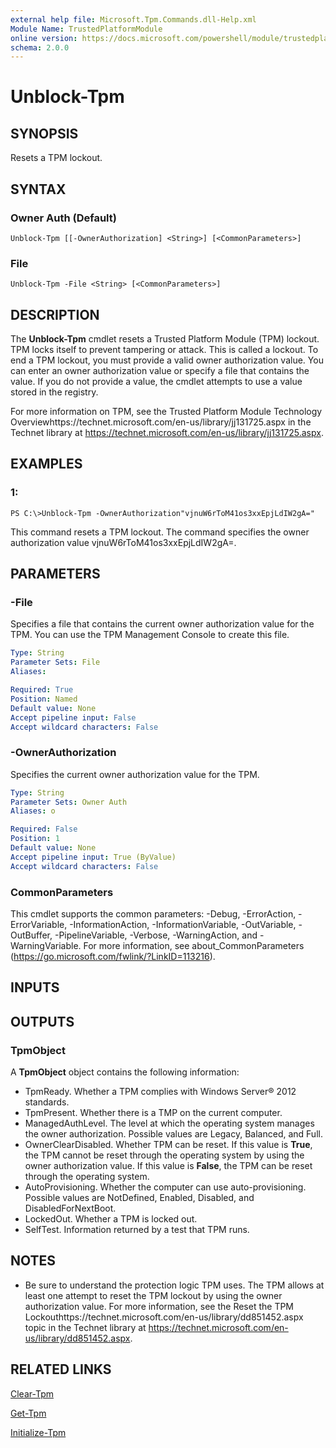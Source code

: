 ```yaml
---
external help file: Microsoft.Tpm.Commands.dll-Help.xml
Module Name: TrustedPlatformModule
online version: https://docs.microsoft.com/powershell/module/trustedplatformmodule/unblock-tpm?view=windowsserver2012-ps&wt.mc_id=ps-gethelp
schema: 2.0.0
---
```


# Unblock-Tpm

## SYNOPSIS
Resets a TPM lockout.

## SYNTAX

### Owner Auth (Default)
```
Unblock-Tpm [[-OwnerAuthorization] <String>] [<CommonParameters>]
```

### File
```
Unblock-Tpm -File <String> [<CommonParameters>]
```

## DESCRIPTION
The **Unblock-Tpm** cmdlet resets a Trusted Platform Module (TPM) lockout.
TPM locks itself to prevent tampering or attack.
This is called a lockout.
To end a TPM lockout, you must provide a valid owner authorization value.
You can enter an owner authorization value or specify a file that contains the value.
If you do not provide a value, the cmdlet attempts to use a value stored in the registry.

For more information on TPM, see the Trusted Platform Module Technology Overviewhttps://technet.microsoft.com/en-us/library/jj131725.aspx in the Technet library at https://technet.microsoft.com/en-us/library/jj131725.aspx.

## EXAMPLES

### 1:
```
PS C:\>Unblock-Tpm -OwnerAuthorization"vjnuW6rToM41os3xxEpjLdIW2gA="
```

This command resets a TPM lockout.
The command specifies the owner authorization value vjnuW6rToM41os3xxEpjLdIW2gA=.

## PARAMETERS

### -File
Specifies a file that contains the current owner authorization value for the TPM.
You can use the TPM Management Console to create this file.

```yaml
Type: String
Parameter Sets: File
Aliases: 

Required: True
Position: Named
Default value: None
Accept pipeline input: False
Accept wildcard characters: False
```

### -OwnerAuthorization
Specifies the current owner authorization value for the TPM.

```yaml
Type: String
Parameter Sets: Owner Auth
Aliases: o

Required: False
Position: 1
Default value: None
Accept pipeline input: True (ByValue)
Accept wildcard characters: False
```

### CommonParameters
This cmdlet supports the common parameters: -Debug, -ErrorAction, -ErrorVariable, -InformationAction, -InformationVariable, -OutVariable, -OutBuffer, -PipelineVariable, -Verbose, -WarningAction, and -WarningVariable. For more information, see about_CommonParameters (https://go.microsoft.com/fwlink/?LinkID=113216).

## INPUTS

## OUTPUTS

### TpmObject
A **TpmObject** object contains the following information:

- TpmReady. Whether a TPM complies with Windows Server® 2012 standards.
- TpmPresent. Whether there is a TMP on the current computer.
- ManagedAuthLevel. The level at which the operating system manages the owner authorization. Possible values are Legacy, Balanced, and Full.
- OwnerClearDisabled. Whether TPM can be reset. If this value is **True**, the TPM cannot be reset through the operating system by using the owner authorization value. If this value is **False**, the TPM can be reset through the operating system. 
- AutoProvisioning. Whether the computer can use auto-provisioning. Possible values are NotDefined, Enabled, Disabled, and DisabledForNextBoot.
- LockedOut. Whether a TPM is locked out.
- SelfTest. Information returned by a test that TPM runs.

## NOTES
* Be sure to understand the protection logic TPM uses. The TPM allows at least one attempt to reset the TPM lockout by using the owner authorization value. For more information, see the Reset the TPM Lockouthttps://technet.microsoft.com/en-us/library/dd851452.aspx topic in the Technet library at https://technet.microsoft.com/en-us/library/dd851452.aspx.

## RELATED LINKS

[Clear-Tpm](./Clear-Tpm.md)

[Get-Tpm](./Get-Tpm.md)

[Initialize-Tpm](./Initialize-Tpm.md)

